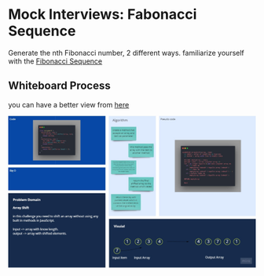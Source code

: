 # Mock Interviews: Fabonacci Sequence

Generate the nth Fibonacci number, 2 different ways. familiarize yourself with the [Fibonacci Sequence](https://www.mathsisfun.com/numbers/fibonacci-sequence.html)

## Whiteboard Process

you can have a better view from [here](https://miro.com/app/board/o9J_lD82GBo=/)

![Fibonacci-sequence](../assets/array-shift.jpg "Whiteboard Process of Fibonacci sequance")
